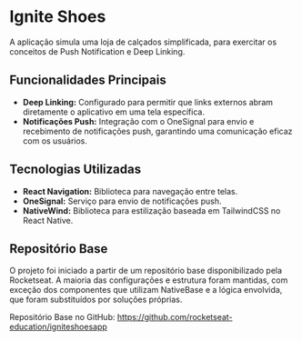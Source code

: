 # Ignite Shoes

A aplicação simula uma loja de calçados simplificada, para exercitar os conceitos de Push Notification e Deep Linking.

## Funcionalidades Principais

- **Deep Linking:** Configurado para permitir que links externos abram diretamente o aplicativo em uma tela específica.
- **Notificações Push:** Integração com o OneSignal para envio e recebimento de notificações push, garantindo uma comunicação eficaz com os usuários.

## Tecnologias Utilizadas

- **React Navigation:** Biblioteca para navegação entre telas.
- **OneSignal:** Serviço para envio de notificações push.
- **NativeWind:** Biblioteca para estilização baseada em TailwindCSS no React Native.

## Repositório Base

O projeto foi iniciado a partir de um repositório base disponibilizado pela Rocketseat. A maioria das configurações e estrutura foram mantidas, com exceção dos componentes que utilizam NativeBase e a lógica envolvida, que foram substituídos por soluções próprias.

Repositório Base no GitHub: https://github.com/rocketseat-education/igniteshoesapp